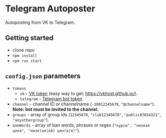 # Telegram Autoposter
Autoposting from VK to Telegram.

## Getting started

* clone repo
* ``npm install``
* ``npm run start``

## ``config.json`` parameters

* ``tokens``
  * ``vk`` - [VK token](https://vk.com/dev/implicit_flow_user) (easy way to get: https://vkhost.github.io/).
  * ``telegram`` - [Telegram bot token](https://core.telegram.org/bots#6-botfather).
* ``channel`` - channel ID or channelname (``-10012345678``, ``"@channelname"``). **Note: bot must be invited to the channel.**
* ``groups`` - array of group ids (``12345678``, ``"club12345678"``, ``"public87654321"``, ``"anyothergroup"``).
* ``banWords`` - array of ban words, phrases or regex (``"курсы", "низкая цена", "низк(ая|ой) цен(а|е)"``).
